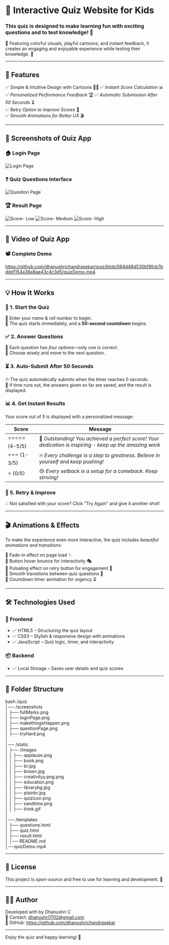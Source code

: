 # 🎯 Interactive Quiz Website for Kids

### This quiz is designed to make learning fun with exciting questions and to test knowledge! 🌟
🚀 Featuring colorful visuals, playful cartoons, and instant feedback, it creates an engaging and enjoyable experience while testing their knowledge. 🌟

---

## 🔹 Features  
✅ Simple & Intuitive Design with Cartoons 🎨🐰
✅ *Instant Score Calculation* 📊  
✅ *Personalized Performance Feedback* 🏆 
✅ *Automatic Submission After 50 Seconds* ⏳  
✅ *Retry Option to Improve Scores* 🔄  
✅ *Smooth Animations for Better UX* 🎬  

---

## 📸 Screenshots of Quiz App

### 🏠 Login Page  
![Login Page](https://github.com/dhanushrichandrasekar/quiz/blob/f8a9e6633c2595d606770291f584f89178d76cbf/screenshots/loginPage.png)

### ❓ Quiz Questions Interface
![Question Page ](https://github.com/dhanushrichandrasekar/quiz/blob/71e8a150c3cbc88270cb1e8f646d11419402684f/screenshots/questionPage.png)

### 🏆 Result Page  
![Score- Low](https://github.com/dhanushrichandrasekar/quiz/blob/d6201efc6056dbeed84f257427632051be41dca2/screenshots/makethingsHappen.png)
![Score- Medium](https://github.com/dhanushrichandrasekar/quiz/blob/f4a4902bf4baf641b47b674e2a793d03d456e67f/screenshots/tryHard.png)
![Score- High](https://github.com/dhanushrichandrasekar/quiz/blob/e77487d6d93a633f26894bcee4951c9e07796c70/screenshots/fullMarks.png)

---

## 📸 Video of Quiz App

### 📽️ Complete Demo
https://github.com/dhanushrichandrasekar/quiz/blob/084d48d530bf8fcb7bddd1154a36e8ae43c4c3d5/quizDemo.mp4

---

## 💡 How It Works  

### 🏁 1. Start the Quiz  
🔹 Enter your *name* & *roll number* to begin.  
🔹 The quiz starts immediately, and a **50-second countdown** begins.  

### ✅ 2. Answer Questions  
🎯 Each question has *four options*—only one is correct.  
📝 Choose wisely and move to the next question.  

### ⏳ 3. Auto-Submit After 50 Seconds  
⏱ The quiz automatically submits when the timer reaches 0 seconds.  
📢 If time runs out, the answers given so far are saved, and the result is displayed.  

### 📊 4. Get Instant Results  
Your score out of *5* is displayed with a personalized message:

| Score | Message |
|-------|---------|
| ⭐⭐⭐⭐⭐ (4-5/5) | 🎉 *Outstanding! You achieved a perfect score! Your dedication is inspiring - keep up the amazing work* |
| ⭐⭐⭐ (1-3/5) | 🔥 *Every challenge is a step to greatness. Believe in yourself and keep pushing!* |
| ⭐ (0/5) | 😢 *Every setback is a setup for a comeback. Keep striving!* |

### 🔄 5. Retry & Improve  
💡 Not satisfied with your score? Click "Try Again" and give it another shot!  

---

## 🎬 Animations & Effects  
To make the experience even more interactive, the quiz includes *beautiful animations and transitions*:  

🔹 Fade-in effect on page load ✨  
🔹 Button hover bounce for interactivity 🎭  
🔹 Pulsating effect on retry button for engagement 🔄  
🔹 Smooth transitions between quiz questions 🔁  
🔹 Countdown timer animation for urgency ⏳  

---

## 🛠 Technologies Used  

### 🎨 Frontend  
- ✅ HTML5 – Structuring the quiz layout  
- ✅ CSS3 – Stylish & responsive design with animations  
- ✅ JavaScript – Quiz logic, timer, and interactivity  

### 📦 Backend  
- ✅ Local Storage – Saves user details and quiz scores  

---

## 📂 Folder Structure  

bash
/quiz  
│── /screenshots  
│   ├── fullMarks.png  
│   ├── loginPage.png  
│   ├── makethingsHappen.png  
│   ├── questionPage.png  
│   ├── tryHard.png  
│  
│── /static  
│   ├── /images  
│   │   ├── applause.png  
│   │   ├── book.png  
│   │   ├── br.jpg  
│   │   ├── brown.jpg  
│   │   ├── creativityy.png.png  
│   │   ├── education.png  
│   │   ├── librarybg.jpg  
│   │   ├── plainbr.jpg  
│   │   ├── quizicon.png  
│   │   ├── sandtime.png  
│   │   ├── think.gif  
│  
│── /templates  
│   ├── questions.html  
│   ├── quiz.html  
│   ├── result.html  
│
│── README.md  
│──quizDemo.mp4

---

## 📜 License  
This project is *open-source* and free to use for learning and development. 🚀  

---

## 👨‍💻 Author  
Developed with by Dhanushri C  
📧 Contact: dhanushri1702@gmail.com  
📌 GitHub: https://github.com/dhanushrichandrasekar

---

Enjoy the quiz and happy learning! 🎉
